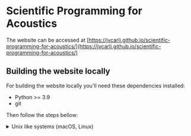 # Scientific Programming for Acoustics

The website can be accessed at
[https://jvcarli.github.io/scientific-programming-for-acoustics/](https://jvcarli.github.io/scientific-programming-for-acoustics/)

## Building the website locally

For building the website locally you'll need these dependencies installed:

- Python >= 3.9
- git

Then follow the steps bellow:

<details>
<summary>Unix like systems (macOS, Linux)</summary>

Clone the repository:

```sh
$ git clone https://github.com/jvcarli/scientific-programming-for-acoustics
```

Go to the cloned repository directory:

```sh
$ cd scientific-programming-for-acoustics
```

It is **strongly recommended** to create a virtual environment for installing the dependencies.

First check your python version and make it sure that it is the correct one:

```sh
$ python --version
```

It MUST output **at least Python 3.9.0**.

Then create the virtual environment using:

```sh
$ python -m venv venv
```

Activate the environment:

```sh
$ source venv/bin/activate
```

Then install Python dependencies using:

```sh
$ pip install -r website/requirements.txt
```

Finally build the website locally using:

```sh
$ sphinx-build website build
```

The website will be located at `build` diretory.

You can view it in your browser by serving it locally with:

```sh
$ python -m http.server --directory build
```

Then opening the link: [http://localhost:8000](http://localhost:8000)

</details>
